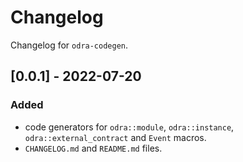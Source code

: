 # Changelog

Changelog for `odra-codegen`.

## [0.0.1] - 2022-07-20
### Added
- code generators for `odra::module`, `odra::instance`, `odra::external_contract` and `Event` macros.
- `CHANGELOG.md` and `README.md` files.
